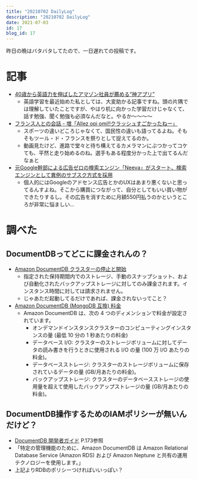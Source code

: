 ```yaml
---
title: "20210702 DailyLog"
description: "20210702 DailyLog"
date: 2021-07-03
id: 17
blog_id: 17
---
```

昨日の晩はバタバタしてたので、一日遅れての投稿です。

# 記事
- [40歳から英語力を伸ばしたアマゾン社員が薦める“神アプリ”](https://business.nikkei.com/atcl/gen/19/00290/061000007/)
    - 英語学習を最近始めた私としては、大変助かる記事ですね。頭の片隅では理解していたことですが、やはり机に向かった学習だけじゃなくて、話す勉強、聞く勉強も必須なんだなと。やるか～～～～
- [フランス人との会話 - 増「Allez opi omi!!クラッシュすごかったねー」](https://anond.hatelabo.jp/20210701221330)
    - スポーツの違いどころじゃなくて、国民性の違いも語ってるよね。そもそもツール・ド・フランスを祭りとして捉えてるのか。
    - 動画見たけど、進路で堂々と待ち構えてるカメラマンにぶつかってコケても、平然と走り始めるのね。選手もある程度分かった上で出てるんだなぁと
- [元Google幹部による広告ゼロの検索エンジン「Neeva」がスタート、検索エンジンとして異例のサブスク方式を採用](https://gigazine.net/news/20210630-neeva-available-google-alternative-search/)
    - 個人的にはGoogleのアドセンス広告とかのUXはあまり悪くないと思ってるんすよね。そこから購買につながって、自分としてもいい買い物ができたりするし。その広告を消すために月額550円払うのかというところが非常に悩ましい…

# 調べた
## DocumentDBってどこに課金されんの？
- [Amazon DocumentDB クラスターの停止と開始](https://docs.aws.amazon.com/ja_jp/documentdb/latest/developerguide/db-cluster-stop-start.html)
    - 指定された保持期間内でのストレージ、手動のスナップショット、および自動化されたバックアップストレージに対してのみ課金されます。インスタンス時間に対しては請求されません。
    - じゃあただ起動してるだけであれば、課金されないってこと？
- [Amazon DocumentDB (MongoDB 互換) 料金](https://aws.amazon.com/jp/documentdb/pricing/)
    - Amazon DocumentDB は、次の 4 つのディメンションで料金が設定されています。
        - オンデマンドインスタンスクラスターのコンピューティングインスタンスの量 (最低 10 分の 1 秒あたりの料金)
        - データベース I/O: クラスターのストレージボリュームに対してデータの読み書きを行うときに使用される I/O の量 (100 万 I/O あたりの料金)。
        - データベースストレージ: クラスターのストレージボリュームに保存されているデータの量 (GB/月あたりの料金)。
        - バックアップストレージ: クラスターのデータベースストレージの使用量を超えて使用したバックアップストレージの量 (GB/月あたりの料金)。

## DocumentDB操作するためのIAMポリシーが無いんだけど？
- [DocumentDB 開発者ガイド](https://docs.aws.amazon.com/ja_jp/documentdb/latest/developerguide/developerguide.pdf) P.173参照
- 「特定の管理機能のために、Amazon DocumentDB は Amazon Relational Database Service (Amazon RDS) および Amazon Neptune と共有の運用テクノロジーを使用します。」
- 上記よりRDBのポリシーつければいいっぽい？